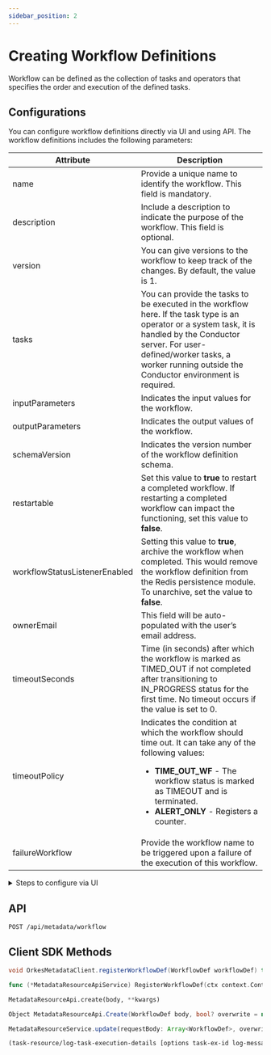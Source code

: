 ```yaml
---
sidebar_position: 2
---
```

# Creating Workflow Definitions

Workflow can be defined as the collection of tasks and operators that specifies the order and execution of the defined tasks. 

## Configurations

You can configure workflow definitions directly via UI and using API. The workflow definitions includes the following parameters:

| Attribute                     | Description                                                                                                                                                                                                                                            |
| ----------------------------- | ------------------------------------------------------------------------------------------------------------------------------------------------------------------------------------------------------------------------------------------------------ |
| name                          | Provide a unique name to identify the workflow. This field is mandatory.                                                                                                                                                                               |
| description                   | Include a description to indicate the purpose of the workflow. This field is optional.                                                                                                                                                                 |
| version                       | You can give versions to the workflow to keep track of the changes. By default, the value is 1.                                                                                                                                                        |
| tasks                         | You can provide the tasks to be executed in the workflow here. If the task type is an operator or a system task, it is handled by the Conductor server. For user-defined/worker tasks, a worker running outside the Conductor environment is required. |
| inputParameters               | Indicates the input values for the workflow.                                                                                                                                                                                                           |
| outputParameters              | Indicates the output values of the workflow.                                                                                                                                                                                                           |
| schemaVersion                 | Indicates the version number of the workflow definition schema.                                                                                                                                                                                        |
| restartable                   | Set this value to **true** to restart a completed workflow. If restarting a completed workflow can impact the functioning, set this value to **false**.                                                                                                |
| workflowStatusListenerEnabled | Setting this value to **true**, archive the workflow when completed. This would remove the workflow definition from the Redis persistence module. To unarchive, set the value to **false**.                                                            |
| ownerEmail                    | This field will be auto-populated with the user’s email address.                                                                                                                                                                                       |
| timeoutSeconds                | Time (in seconds) after which the workflow is marked as TIMED_OUT if not completed after transitioning to IN_PROGRESS status for the first time. No timeout occurs if the value is set to 0.                                                           |
| timeoutPolicy                 | Indicates the condition at which the workflow should time out. It can take any of the following values:<ul><li>**TIME_OUT_WF** - The workflow status is marked as TIMEOUT and is terminated.</li><li>**ALERT_ONLY** - Registers a counter.</li></ul>   |
| failureWorkflow               | Provide the workflow name to be triggered upon a failure of the execution of this workflow.                                                                                                                                                            |

<details><summary>Steps to configure via UI</summary>

1. Navigate to **WORKFLOWS > Definitions** from the left menu.
2. Create a new task by clicking on the **Define Workflow** button.
3. Provide the workflow definition in JSON format:
```json
{
 "name": "Sample_Workflow",
 "description": "Edit or extend this sample workflow. Set the workflow name to get started",
 "version": 1,
 "tasks": [],
 "inputParameters": [],
 "outputParameters": {},
 "schemaVersion": 2,
 "restartable": true,
 "workflowStatusListenerEnabled": false,
 "ownerEmail": "name@example.com",
 "timeoutPolicy": "ALERT_ONLY",
 "timeoutSeconds": 0,
 "failureWorkflow": ""
}
```
4. Once the fields are populated with appropriate values, click **Save** and then **Confirm**.

</details>

## API

```
POST /api/metadata/workflow
```

## Client SDK Methods

<Tabs>
<TabItem value="Java" label="Java">

```java
void OrkesMetadataClient.registerWorkflowDef(WorkflowDef workflowDef) throws ApiException
```

</TabItem>
<TabItem value="Golang" label="Golang">

```go
func (*MetadataResourceApiService) RegisterWorkflowDef(ctx context.Context, overwrite bool, body model.WorkflowDef) (*http.Response, error)
```

</TabItem>
<TabItem value="Python" label="Python">

```python
MetadataResourceApi.create(body, **kwargs)
```

</TabItem>
<TabItem value="CSharp" label="CSharp">

```csharp
Object MetadataResourceApi.Create(WorkflowDef body, bool? overwrite = null)
```

</TabItem>
<TabItem value="Javascript" label="Javascript">

```javascript
MetadataResourceService.update(requestBody: Array<WorkflowDef>, overwrite: boolean = true): CancelablePromise<any>
```

</TabItem>
<TabItem value="Clojure" label="Clojure">

```clojure
(task-resource/log-task-execution-details [options task-ex-id log-message])
```

</TabItem>
</Tabs>
